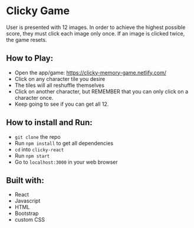 # Clicky Game
User is presented with 12 images. In order to achieve the highest possible score, they must click each image only once. If an image is clicked twice, the game resets.


## How to Play:
- Open the app/game: https://clicky-memory-game.netlify.com/
- Click on any character tile you desire
- The tiles will all reshuffle themselves
- Click on another character, but REMEMBER that you can only click on a character once.
- Keep going to see if you can get all 12.


## How to install and Run:
- `git clone` the repo
- Run `npm install` to get all dependencies
- `cd` into `clicky-react`
- Run `npm start`
- Go to `localhost:3000` in your web browser

## Built with:
- React
- Javascript
- HTML
- Bootstrap
- custom CSS
